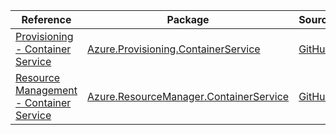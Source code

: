 | Reference | Package | Source |
|---|---|---|
|[Provisioning - Container Service](provisioning.containerservice-readme.md)|[Azure.Provisioning.ContainerService](https://www.nuget.org/packages/Azure.Provisioning.ContainerService)|[GitHub](https://github.com/Azure/azure-sdk-for-net/blob/main/sdk/provisioning/Azure.Provisioning.ContainerService)|
|[Resource Management - Container Service](resourcemanager.containerservice-readme.md)|[Azure.ResourceManager.ContainerService](https://www.nuget.org/packages/Azure.ResourceManager.ContainerService)|[GitHub](https://github.com/Azure/azure-sdk-for-net/blob/main/sdk/containerservice/Azure.ResourceManager.ContainerService)|
